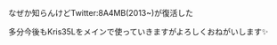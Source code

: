 なぜか知らんけどTwitter:8A4MB(2013\~)が復活した

多分今後もKris35Lをメインで使っていきますがよろしくおねがいします✨







































